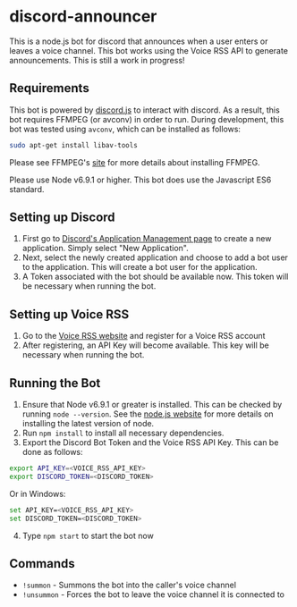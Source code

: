 # discord-announcer
This is a node.js bot for discord that announces when a user enters or leaves a voice channel. This bot works using the Voice RSS API to generate announcements. This is still a work in progress!

## Requirements
This bot is powered by <a href=https://github.com/hydrabolt/discord.js/>discord.js</a> to interact with discord. As a result, this bot requires FFMPEG (or avconv) in order to run. During development, this bot was tested using `avconv`, which can be installed as follows:
```bash
sudo apt-get install libav-tools
```
Please see FFMPEG's <a href=https://ffmpeg.org/>site</a> for more details about installing FFMPEG.

Please use Node v6.9.1 or higher. This bot does use the Javascript ES6 standard.

## Setting up Discord
1. First go to <a href=https://discordapp.com/developers/applications/me>Discord's Application Management page</a> to create a new application. Simply select "New Application".
2. Next, select the newly created application and choose to add a bot user to the application. This will create a bot user for the application.
3. A Token associated with the bot should be available now. This token will be necessary when running the bot.

## Setting up Voice RSS
1. Go to the <a href=http://www.voicerss.org/registration.aspx>Voice RSS website</a> and register for a Voice RSS account
2. After registering, an API Key will become available. This key will be necessary when running the bot.

## Running the Bot
1. Ensure that Node v6.9.1 or greater is installed. This can be checked by running `node --version`. See the <a href=https://nodejs.org/>node.js website</a> for more details on installing the latest version of node.
2. Run `npm install` to install all necessary dependencies.
3. Export the Discord Bot Token and the Voice RSS API Key. This can be done as follows:
``` sh
export API_KEY=<VOICE_RSS_API_KEY>
export DISCORD_TOKEN=<DISCORD_TOKEN>
```
Or in Windows:
``` sh
set API_KEY=<VOICE_RSS_API_KEY>
set DISCORD_TOKEN=<DISCORD_TOKEN>
```
4. Type `npm start` to start the bot now

## Commands
* `!summon` - Summons the bot into the caller's voice channel
* `!unsummon` - Forces the bot to leave the voice channel it is connected to
